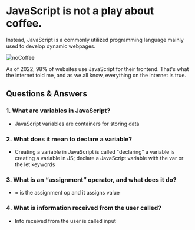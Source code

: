 # JavaScript is not a play about coffee.

Instead, JavaScript is a commonly utilized programming language mainly used to develop dynamic webpages.

![noCoffee](https://canvas.instructure.com/users/56584521/files/218845040/preview?verifier=rKrDzBxyx6qQQgpX1yx0SfHVRaBYCkV6empPhYN8)

As of 2022, 98% of websites use JavaScript for their frontend. That's what the internet told me, and as we all know, everything on the internet is true.


## Questions & Answers
### 1. What are variables in JavaScript?
* JavaScript variables are containers for storing data

### 2. What does it mean to declare a variable?
* Creating a variable in JavaScript is called "declaring" a variable is creating a variable in JS; declare a JavaScript variable with the var or the let keywords

### 3. What is an “assignment” operator, and what does it do?
* = is the assignment op and it assigns value

### 4. What is information received from the user called?
* Info received from the user is called input
